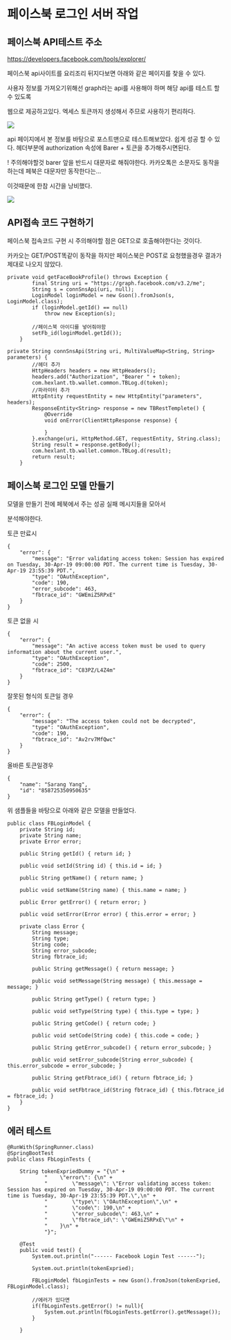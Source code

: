 # 페이스북 로그인 서버 작업

## 페이스북 API테스트 주소

<https://developers.facebook.com/tools/explorer/>

페이스북 api사이트를 요리조리 뒤지다보면 아래와 같은 페이지를 찾을 수 있다.

사용자 정보를 가져오기위해선 graph라는 api를 사용해야 하며 해당 api를 테스트 할 수 있도록

웹으로 제공하고있다. 엑세스 토큰까지 생성해서 주므로 사용하기 편리하다.

<img src = "../images/fb_login/2.png">

api 페이지에서 본 정보를 바탕으로 포스트맨으로 테스트해보았다. 쉽게 성공 할 수 있다.
헤더부분에 authorization 속성에 Barer + 토큰을 추가해주시면된다. 

! 주의해야할것 barer 앞을 반드시 대문자로 해줘야한다. 카카오톡은 소문자도 동작을 하는데 페북은 대문자만 동작한다는...

이것때문에 한참 시간을 낭비했다.

<img src = "../images/fb_login/3.png">



## API접속 코드 구현하기

페이스북 접속코드 구현 시 주의해야할 점은 GET으로 호출해야한다는 것이다.

카카오는 GET/POST똑같이 동작을 하지만 페이스북은 POST로 요청했을경우 결과가 제대로 나오지 않았다.

```
private void getFaceBookProfile() throws Exception {
        final String uri = "https://graph.facebook.com/v3.2/me";
        String s = connSnsApi(uri, null);
        LoginModel loginModel = new Gson().fromJson(s, LoginModel.class);
        if (loginModel.getId() == null)
            throw new Exception(s);
        
        //페이스북 아이디를 넣어줘야함
        setFb_id(loginModel.getId());
    }

private String connSnsApi(String uri, MultiValueMap<String, String> parameters) {
        //헤더 추가
        HttpHeaders headers = new HttpHeaders();
        headers.add("Authorization", "Bearer " + token);
        com.hexlant.tb.wallet.common.TBLog.d(token);
        //파라미터 추가
        HttpEntity requestEntity = new HttpEntity("parameters", headers);
        ResponseEntity<String> response = new TBRestTemplete() {
            @Override
            void onError(ClientHttpResponse response) {

            }
        }.exchange(uri, HttpMethod.GET, requestEntity, String.class);
        String result = response.getBody();
        com.hexlant.tb.wallet.common.TBLog.d(result);
        return result;
    }
```



## 페이스북 로그인 모델 만들기

모델을 만들기 전에 페북에서 주는 성공 실패 메시지들을 모아서

분석해야한다.

토큰 만료시

```
{
    "error": {
        "message": "Error validating access token: Session has expired on Tuesday, 30-Apr-19 09:00:00 PDT. The current time is Tuesday, 30-Apr-19 23:55:39 PDT.",
        "type": "OAuthException",
        "code": 190,
        "error_subcode": 463,
        "fbtrace_id": "GWEmiZ5RPxE"
    }
}
```

토큰 없을 시 

```
{
    "error": {
        "message": "An active access token must be used to query information about the current user.",
        "type": "OAuthException",
        "code": 2500,
        "fbtrace_id": "C83PZ/L4Z4m"
    }
}
```

잘못된 형식의 토큰일 경우

```
{
    "error": {
        "message": "The access token could not be decrypted",
        "type": "OAuthException",
        "code": 190,
        "fbtrace_id": "Av2rv7MfQwc"
    }
}
```



올바른 토큰일경우

```
{
    "name": "Sarang Yang",
    "id": "858725350950635"
}
```

위 샘플들을 바탕으로 아래와 같은 모델을 만들었다.

```
public class FBLoginModel {
    private String id;
    private String name;
    private Error error;

    public String getId() { return id; }

    public void setId(String id) { this.id = id; }

    public String getName() { return name; }

    public void setName(String name) { this.name = name; }

    public Error getError() { return error; }

    public void setError(Error error) { this.error = error; }

    private class Error {
        String message;
        String type;
        String code;
        String error_subcode;
        String fbtrace_id;

        public String getMessage() { return message; }

        public void setMessage(String message) { this.message = message; }

        public String getType() { return type; }

        public void setType(String type) { this.type = type; }

        public String getCode() { return code; }

        public void setCode(String code) { this.code = code; }

        public String getError_subcode() { return error_subcode; }

        public void setError_subcode(String error_subcode) { this.error_subcode = error_subcode; }

        public String getFbtrace_id() { return fbtrace_id; }

        public void setFbtrace_id(String fbtrace_id) { this.fbtrace_id = fbtrace_id; }
    }
}
```



## 에러 테스트

```
@RunWith(SpringRunner.class)
@SpringBootTest
public class FbLoginTests {

    String tokenExpriedDummy = "{\n" +
            "    \"error\": {\n" +
            "        \"message\": \"Error validating access token: Session has expired on Tuesday, 30-Apr-19 09:00:00 PDT. The current time is Tuesday, 30-Apr-19 23:55:39 PDT.\",\n" +
            "        \"type\": \"OAuthException\",\n" +
            "        \"code\": 190,\n" +
            "        \"error_subcode\": 463,\n" +
            "        \"fbtrace_id\": \"GWEmiZ5RPxE\"\n" +
            "    }\n" +
            "}";

    @Test
    public void test() {
        System.out.println("------ Facebook Login Test ------");

        System.out.println(tokenExpried);

        FBLoginModel fbLoginTests = new Gson().fromJson(tokenExpried, FBLoginModel.class);

        //에러가 있다면
        if(fbLoginTests.getError() != null){
            System.out.println(fbLoginTests.getError().getMessage());
        }

    }
```

